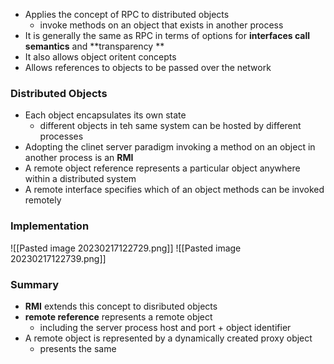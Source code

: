 
- Applies the concept of RPC to distributed objects 
	- invoke methods on an object that exists in another process
- It is generally the same as RPC in terms of options for **interfaces call semantics** and **transparency **
- It also allows object oritent concepts 
- Allows references to objects to be passed over the network

### Distributed Objects 
- Each object encapsulates its own state 
	- different objects in teh same system can be hosted by different processes
- Adopting the clinet server paradigm invoking a method on an object in another process is an **RMI**
- A remote object reference represents a particular object anywhere within a distributed system
- A remote interface specifies which of an object methods can be invoked remotely 

### Implementation 
![[Pasted image 20230217122729.png]]
![[Pasted image 20230217122739.png]]

### Summary 
- **RMI** extends this concept to disributed objects 
- **remote reference** represents a remote object
	- including the server process host and port + object identifier 
- A remote object is represented by a dynamically created proxy object 
	- presents the same 